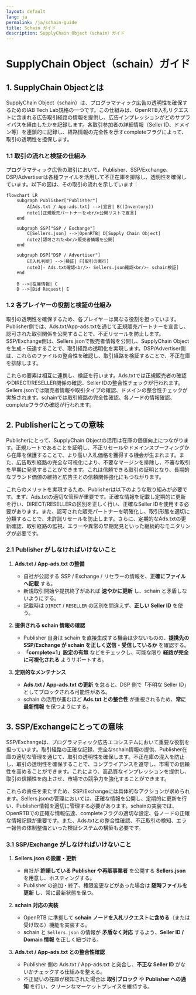 ```yaml
---
layout: default
lang: ja
permalink: /ja/schain-guide
title: Schain ガイド
description: SupplyChain Object（schain）ガイド
---
```


# SupplyChain Object（schain）ガイド

## 1. SupplyChain Objectとは

SupplyChain Object（schain）は、プログラマティック広告の透明性を確保するためのIAB Tech Lab規格の一つです。この仕組みは、OpenRTB入札リクエストに含まれる広告取引経路の情報を提供し、広告インプレッションがどのサプライパスを経由したかを記録します。各取引参加者の詳細情報（Seller ID、ドメイン等）を連鎖的に記録し、経路情報の完全性を示すcompleteフラグによって、取引の透明性を担保します。

### 1.1 取引の流れと検証の仕組み

プログラマティック広告の取引において、Publisher、SSP/Exchange、DSP/Advertiserは各種ファイルを活用して不正在庫を排除し、透明性を確保しています。以下の図は、その取引の流れを示しています：

```mermaid
flowchart LR
    subgraph Publisher["Publisher"]
        A[Ads.txt / App-ads.txt] -->|宣言| B((Inventory))
        note1[正規販売パートナーを<br/>公開リストで宣言]
    end

    subgraph SSP["SSP / Exchange"]
        C[Sellers.json] -->|OpenRTB| D[Supply Chain Object]
        note2[認可された<br/>販売者情報を公開]
    end

    subgraph DSP["DSP / Advertiser"]
        E[入札判断] -->|検証| F[取引の実行]
        note3[- Ads.txt確認<br/>- Sellers.json確認<br/>- schain検証]
    end

    B -->|在庫情報| C
    D -->|Bid Request| E
```

### 1.2 各プレイヤーの役割と検証の仕組み

取引の透明性を確保するため、各プレイヤーは異なる役割を担っています。Publisher側では、Ads.txt/App-ads.txtを通じて正規販売パートナーを宣言し、認可された取引関係を公開することで、不正リセールを防止します。SSP/Exchange側は、Sellers.jsonで販売者情報を公開し、SupplyChain Objectを生成・伝達することで、取引経路の透明化を実現します。DSP/Advertiser側は、これらのファイルの整合性を確認し、取引経路を検証することで、不正在庫を排除します。

これらの要素は相互に連携し、検証を行います。Ads.txtでは正規販売者の確認やDIRECT/RESELLER関係の確認、Seller IDの整合性チェックが行われます。Sellers.jsonでは販売者情報や取引タイプの確認、ドメインの整合性チェックが実施されます。schainでは取引経路の完全性確認、各ノードの情報確認、completeフラグの確認が行われます。

## 2. Publisherにとっての意味

Publisherにとって、SupplyChain Objectの活用は在庫の価値向上につながります。正規ルートであることを証明し、不正リセールやドメインスプーフィングから在庫を保護することで、より高い入札価格を獲得する機会が生まれます。また、広告取引経路の完全な可視化により、不要なマージンを排除し、不審な取引を早期に発見することができます。これは信頼できる取引の証明となり、長期的なブランド価値の維持と広告主との信頼関係強化にもつながります。

これらのメリットを実現するため、Publisherは以下のような取り組みが必要です。まず、Ads.txtの適切な管理が重要です。正確な情報を記載し定期的に更新を行い、DIRECT/RESELLERの区別を正しく行い、正確なSeller IDを使用する必要があります。また、認可された販売パートナーを明確化し、取引形態を適切に分類することで、未許諾リセールを防止します。さらに、定期的なAds.txtの更新確認、取引経路の監視、エラーや異常の早期発見といった継続的なモニタリングが必要です。

### 2.1 Publisher がしなければいけないこと

1. **Ads.txt / App-ads.txt の整備**  
   - 自社が公認する SSP / Exchange / リセラーの情報を、**正確にファイルへ記載** する。  
   - 新規取引開始や提携終了があれば **速やかに更新** し、schain と矛盾しないようにする。  
   - 記載時は `DIRECT` / `RESELLER` の区別を間違えず、**正しい Seller ID** を使う。

2. **提供される schain 情報の確認**  
   - Publisher 自身は schain を直接生成する機会は少ないものの、**提携先の SSP/Exchange が schain を正しく送信・受信しているか** を確認する。  
   - **「complete=1」設定の有無** などをチェックし、可能な限り **経路が完全に可視化される** ようサポートする。

3. **定期的なメンテナンス**  
   - **Ads.txt / App-ads.txt の更新** を怠ると、DSP 側で「不明な Seller ID」としてブロックされる可能性がある。  
   - schain の活用が進むほど **Ads.txt との整合性** が重視されるため、**常に最新情報** を保つようにする。

## 3. SSP/Exchangeにとっての意味

SSP/Exchangeは、プログラマティック広告エコシステムにおいて重要な役割を担っています。取引経路の正確な記録、完全なschain情報の提供、Publisher在庫の適切な管理を通じて、取引の透明性を確保します。不正在庫の混入を防止し、取引の透明性を確保することで、コンプライアンスを遵守し、市場での信頼性を高めることができます。これにより、高品質なインプレッションを提供し、取引の信頼性を向上させ、市場での競争力を強化することができます。

これらの責任を果たすため、SSP/Exchangeには具体的なアクションが求められます。Sellers.jsonの管理においては、正確な情報を公開し、定期的に更新を行い、Publisher情報を適切に管理する必要があります。schainの実装では、OpenRTBでの正確な情報伝達、completeフラグの適切な設定、各ノードの正確な情報記録が重要です。また、Ads.txtとの整合性確認、不正取引の検知、エラー報告の体制整備といった検証システムの構築も必要です。

### 3.1 SSP/Exchange がしなければいけないこと

1. **Sellers.json の設置・更新**  
   - 自社が **許諾している Publisher や再販事業者** を公開する **Sellers.json** を用意し、ホスティングする。  
   - Publisher の追加・終了、権限変更などがあった場合は **随時ファイルを更新** し、常に最新状態を保つ。

2. **schain 対応の実装**  
   - OpenRTB に準拠して **schain ノードを入札リクエストに含める**（または受け取る）機能を実装する。  
   - schain と `Sellers.json` の情報が **矛盾なく対応** するよう、**Seller ID / Domain 情報** を正しく紐づける。

3. **Ads.txt / App-ads.txt との整合性確認**  
   - Publisher 側の Ads.txt / App-ads.txt と突合し、**不正な Seller ID** がないかチェックする仕組みを整える。  
   - 不正疑いの在庫が検知された場合は **取引ブロック** や **Publisher への通知** を行い、クリーンなマーケットプレイスを維持する。
